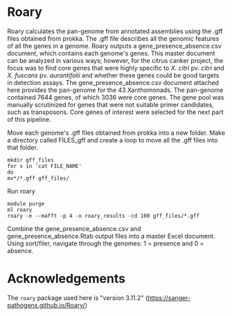 # Roary
Roary calculates the pan-genome from annotated assemblies using the .gff files obtained from prokka. The .gff file describes all the genomic features of all the genes in a genome. Roary outputs a gene_presence_absence.csv document, which contains each genome's genes. This master document can be analyzed in various ways; however, for the citrus canker project, the focus was to find core genes that were highly specific to _X. citri_ pv. _citri_ and _X. fuscans_ pv. _aurantifolii_ and whether these genes could be good targets in detection assays.
The gene_presence_absence.csv document attached here provides the pan-genome for the 43 Xanthomonads. The pan-genome contained 7644 genes, of which 3036 were core genes. The gene pool was manually scrutinized for genes that were not suitable primer candidates, such as transposons. Core genes of interest were selected for the next part of this pipeline.  

Move each genome's .gff files obtained from prokka into a new folder. Make a directory called FILES_gff and create a loop to move all the .gff files into that folder.   
   ````
mkdir gff_files
for x in 'cat FILE_NAME'
do
mv*/*.gff gff_files/
````

Run roary

```
module purge
ml roary
roary -e --mafft -p 4 -o roary_results -cd 100 gff_files/*.gff
```
Combine the gene_presence_absence.csv and gene_presence_absence.Rtab output files into a master Excel document. Using sort/filer, navigate through the genomes: 1 = presence and 0 = absence.

# Acknowledgements
The `roary` package used here is "version 3.11.2" (https://sanger-pathogens.github.io/Roary/)

